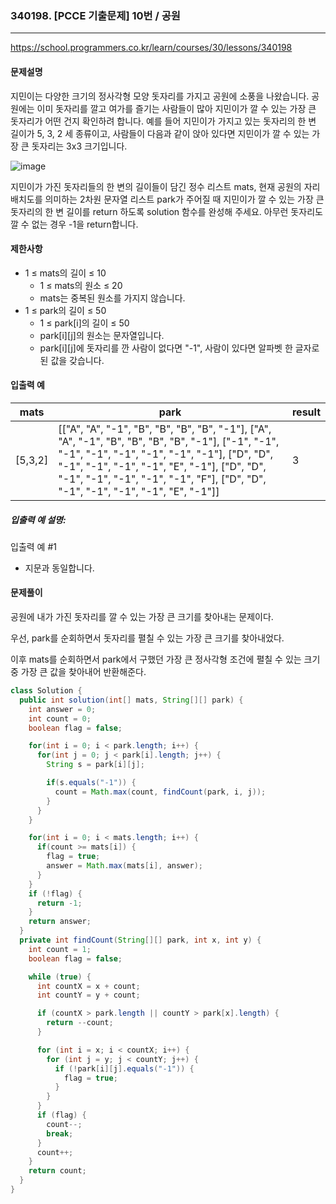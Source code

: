 ### 340198. [PCCE 기출문제] 10번 / 공원

---

https://school.programmers.co.kr/learn/courses/30/lessons/340198

#### 문제설명

지민이는 다양한 크기의 정사각형 모양 돗자리를 가지고 공원에 소풍을 나왔습니다. 공원에는 이미 돗자리를 깔고 여가를 즐기는 사람들이 많아 지민이가 깔 수 있는 가장 큰 돗자리가
어떤 건지 확인하려 합니다. 예를 들어 지민이가 가지고 있는 돗자리의 한 변 길이가 5, 3, 2 세 종류이고, 사람들이 다음과 같이 앉아 있다면 지민이가 깔 수 있는 가장 큰
돗자리는 3x3 크기입니다.

![image](https://grepp-programmers.s3.ap-northeast-2.amazonaws.com/files/production/b303f9e8-1d3e-4e44-a75e-e8deb64c8e6c/10.jpg)

지민이가 가진 돗자리들의 한 변의 길이들이 담긴 정수 리스트 mats, 현재 공원의 자리 배치도를 의미하는 2차원 문자열 리스트 park가 주어질 때 지민이가 깔 수 있는 가장 큰
돗자리의 한 변 길이를 return 하도록 solution 함수를 완성해 주세요. 아무런 돗자리도 깔 수 없는 경우 -1을 return합니다.

#### 제한사항

- 1 ≤ mats의 길이 ≤ 10
    - 1 ≤ mats의 원소 ≤ 20
    - mats는 중복된 원소를 가지지 않습니다.
- 1 ≤ park의 길이 ≤ 50
    - 1 ≤ park[i]의 길이 ≤ 50
    - park[i][j]의 원소는 문자열입니다.
    - park[i][j]에 돗자리를 깐 사람이 없다면 "-1", 사람이 있다면 알파벳 한 글자로 된 값을 갖습니다.

#### 입출력 예

| mats    | park                                                                                                                                                                                                                                                                                    | result |
|---------|-----------------------------------------------------------------------------------------------------------------------------------------------------------------------------------------------------------------------------------------------------------------------------------------|--------|
| [5,3,2] | [["A", "A", "-1", "B", "B", "B", "B", "-1"], ["A", "A", "-1", "B", "B", "B", "B", "-1"], ["-1", "-1", "-1", "-1", "-1", "-1", "-1", "-1"], ["D", "D", "-1", "-1", "-1", "-1", "E", "-1"], ["D", "D", "-1", "-1", "-1", "-1", "-1", "F"], ["D", "D", "-1", "-1", "-1", "-1", "E", "-1"]] | 3      |

##### 입출력 예 설명:

입출력 예 #1

- 지문과 동일합니다.

#### 문제풀이

공원에 내가 가진 돗자리를 깔 수 있는 가장 큰 크기를 찾아내는 문제이다. 

우선, park를 순회하면서 돗자리를 펼칠 수 있는 가장 큰 크기를 찾아내었다. 

이후 mats를 순회하면서 park에서 구했던 가장 큰 정사각형 조건에 펼칠 수 있는 크기 중 가장 큰 값을 찾아내어 반환해준다.

```java
class Solution {
  public int solution(int[] mats, String[][] park) {
    int answer = 0;
    int count = 0;
    boolean flag = false;

    for(int i = 0; i < park.length; i++) {
      for(int j = 0; j < park[i].length; j++) {
        String s = park[i][j];

        if(s.equals("-1")) {
          count = Math.max(count, findCount(park, i, j));
        }
      }
    }

    for(int i = 0; i < mats.length; i++) {
      if(count >= mats[i]) {
        flag = true;
        answer = Math.max(mats[i], answer);
      }
    }
    if (!flag) {
      return -1;
    }
    return answer;
  }
  private int findCount(String[][] park, int x, int y) {
    int count = 1;
    boolean flag = false;

    while (true) {
      int countX = x + count;
      int countY = y + count;

      if (countX > park.length || countY > park[x].length) {
        return --count;
      }

      for (int i = x; i < countX; i++) {
        for (int j = y; j < countY; j++) {
          if (!park[i][j].equals("-1")) {
            flag = true;
          }
        }
      }
      if (flag) {
        count--;
        break;
      }
      count++;
    }
    return count;
  }
}
```
